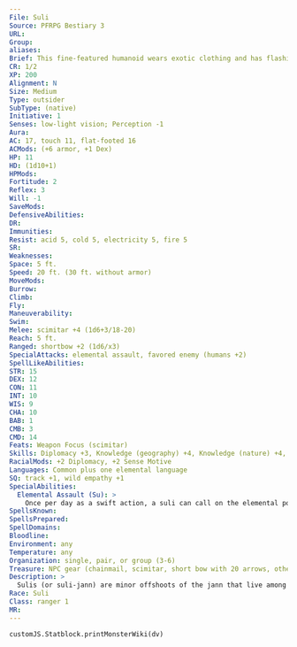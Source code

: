 ```yaml
---
File: Suli
Source: PFRPG Bestiary 3
URL: 
Group: 
aliases: 
Brief: This fine-featured humanoid wears exotic clothing and has flashing eyes; his arms are sheathed in a blaze of crackling flames.
CR: 1/2
XP: 200
Alignment: N
Size: Medium
Type: outsider
SubType: (native)
Initiative: 1
Senses: low-light vision; Perception -1
Aura: 
AC: 17, touch 11, flat-footed 16
ACMods: (+6 armor, +1 Dex)
HP: 11
HD: (1d10+1)
HPMods: 
Fortitude: 2
Reflex: 3
Will: -1
SaveMods: 
DefensiveAbilities: 
DR: 
Immunities: 
Resist: acid 5, cold 5, electricity 5, fire 5
SR: 
Weaknesses: 
Space: 5 ft.
Speed: 20 ft. (30 ft. without armor)
MoveMods: 
Burrow: 
Climb: 
Fly: 
Maneuverability: 
Swim: 
Melee: scimitar +4 (1d6+3/18-20)
Reach: 5 ft.
Ranged: shortbow +2 (1d6/x3)
SpecialAttacks: elemental assault, favored enemy (humans +2)
SpellLikeAbilities: 
STR: 15
DEX: 12
CON: 11
INT: 10
WIS: 9
CHA: 10
BAB: 1
CMB: 3
CMD: 14
Feats: Weapon Focus (scimitar)
Skills: Diplomacy +3, Knowledge (geography) +4, Knowledge (nature) +4, Ride +0, Sense Motive +2, Survival +3
RacialMods: +2 Diplomacy, +2 Sense Motive
Languages: Common plus one elemental language
SQ: track +1, wild empathy +1
SpecialAbilities:
  Elemental Assault (Su): >
    Once per day as a swift action, a suli can call on the elemental power lurking in its veins to shroud its arms in acid, cold, electricity, or fire. Unarmed strikes with its elbows or hands (or attacks with weapons held in those hands) deal +1d6 points of damage of the appropriate energy type. This lasts for 1 round per level. The suli can end the effects of its elemental power early as a free action.
SpellsKnown: 
SpellsPrepared: 
SpellDomains: 
Bloodline: 
Environment: any
Temperature: any
Organization: single, pair, or group (3-6)
Treasure: NPC gear (chainmail, scimitar, short bow with 20 arrows, other treasure)
Description: >
  Sulis (or suli-jann) are minor offshoots of the jann that live among humans. They are tall and look like ordinary men and women but for their abnormal beauty and the occasional flash of elemental light in their eyes. Though physically superior to and more attractive than normal humans, some suli-jann remain unaware of their genie heritage until later in life, when contact with a full-blooded genie draws forth a portion of their elemental power.  While all sulis can trace their lineage back to a janni ancestor, very few have an immediate janni parent. In most cases, this legacy lies fallow in the blood for generations, only to emerge decades or even centuries later. Those whose powers become apparent early on usually lead troubled lives as youths, as the question of a child's origins tears some families apart; few of these unfortunate sulis grow up knowing anything of the peace of a happy home.  Sulis age at the same rate as humans and are physically identical to humans in terms of height and weight. During their youth, sulis tend to be slightly smaller than their fully human peers, but grow quickly to their full adult height upon reaching their teenage years. Sulis are impulsive and passionate by nature, and even those sulis who know nothing of their genie blood possess a measure of personal pride.  SULI CHARACTERS  Sulis are defined by class levels-they do not possess racial Hit Dice. Sulis have the following racial traits.  +2 Strength, +2 Charisma, -2 Intelligence: Sulis tend to be strong and charming, but slow-witted.  Low-Light Vision: Sulis can see twice as far as humans in dim light.  Negotiator: Sulis are keen negotiators, and gain a +2 racial bonus on Diplomacy and Sense Motive checks.  Elemental Assault: See above.  Elemental Resistance: Sulis have resistance to acid 5, cold 5, electricity 5, and fire 5.  Languages: Sulis begin play speaking Common and any one elemental language of their choice (Aquan, Auran, Ignan, or Terran). Sulis with high Intelligence scores can choose from among the following bonus languages: Aquan, Auran, Draconic, Ignan, and Terran.
Race: Suli
Class: ranger 1
MR: 
---
```

```dataviewjs
customJS.Statblock.printMonsterWiki(dv)
```
